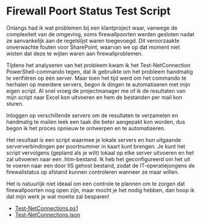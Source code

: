 # Firewall Poort Status Test Script


Onlangs had ik wat problemen bij een klantproject waar, vanwege de complexiteit van de omgeving, soms firewallpoorten werden gesloten nadat ze aanvankelijk aan de regelslijst waren toegevoegd. Dit veroorzaakte onverwachte fouten voor SharePoint, waarvan we op dat moment niet wisten dat deze te wijten waren aan firewallproblemen.

Tijdens het analyseren van het probleem kwam ik het Test-NetConnection PowerShell-commando tegen, dat ik gebruikte om het probleem handmatig te verifiëren op één server. Maar toen het tijd werd om het commando te herhalen op meerdere servers, begon ik dingen te automatiseren met mijn eigen script. Al snel vroeg de projectmanager me of ik de resultaten van mijn script naar Excel kon uitvoeren en hem de bestanden per mail kon sturen.

Inloggen op verschillende servers om de resultaten te verzamelen en handmatig te mailen leek een taak die beter aangepakt kon worden, dus begon ik het proces opnieuw te ontwerpen en te automatiseren.

Het resultaat is een script waarmee je lokale servers en hun uitgaande serververbindingen per poortnummer in kaart kunt brengen. Je kunt het script vervolgens (gepland als je wilt) lokaal op elke server uitvoeren en het zal uitvoeren naar een .htm-bestand. Ik heb het geconfigureerd om het uit te voeren naar een door IIS gehost bestand, zodat de IT-operatiejongens de firewallstatus op afstand kunnen controleren wanneer ze maar willen.

Het is natuurlijk niet ideaal om een controle te plannen om te zorgen dat firewallpoorten nog open zijn, maar mocht je het nodig hebben, dan hoop ik dat mijn werk je wat moeite zal besparen!

* [Test-NetConnections.ps1](https://github.com/bearmannl/posh/blob/master/Scripts/Test-NetConnections.ps1)
* [Test-NetConnections.json](https://github.com/bearmannl/posh/blob/master/Scripts/Test-NetConnections.json)
